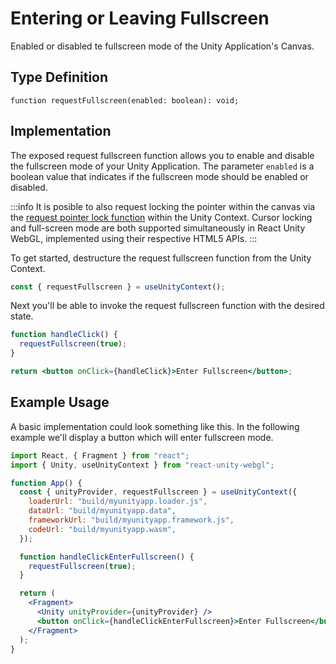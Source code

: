 # Entering or Leaving Fullscreen

Enabled or disabled te fullscreen mode of the Unity Application's Canvas.

## Type Definition

```tsx title="Type Definition"
function requestFullscreen(enabled: boolean): void;
```

## Implementation

The exposed request fullscreen function allows you to enable and disable the fullscreen mode of your Unity Application. The parameter `enabled` is a boolean value that indicates if the fullscreen mode should be enabled or disabled.

:::info
It is posible to also request locking the pointer within the canvas via the [request pointer lock function](/docs/api/request-pointer-lock) within the Unity Context. Cursor locking and full-screen mode are both supported simultaneously in React Unity WebGL, implemented using their respective HTML5 APIs.
:::

To get started, destructure the request fullscreen function from the Unity Context.

```jsx showLineNumbers title="Example: Destructuring the request fullscreen function"
const { requestFullscreen } = useUnityContext();
```

Next you'll be able to invoke the request fullscreen function with the desired state.

```jsx showLineNumbers title="Example: Using the request fullscreen function"
function handleClick() {
  requestFullscreen(true);
}

return <button onClick={handleClick}>Enter Fullscreen</button>;
```

## Example Usage

A basic implementation could look something like this. In the following example we'll display a button which will enter fullscreen mode.

```jsx showLineNumbers title="App.jsx"
import React, { Fragment } from "react";
import { Unity, useUnityContext } from "react-unity-webgl";

function App() {
  const { unityProvider, requestFullscreen } = useUnityContext({
    loaderUrl: "build/myunityapp.loader.js",
    dataUrl: "build/myunityapp.data",
    frameworkUrl: "build/myunityapp.framework.js",
    codeUrl: "build/myunityapp.wasm",
  });

  function handleClickEnterFullscreen() {
    requestFullscreen(true);
  }

  return (
    <Fragment>
      <Unity unityProvider={unityProvider} />
      <button onClick={handleClickEnterFullscreen}>Enter Fullscreen</button>
    </Fragment>
  );
}
```
